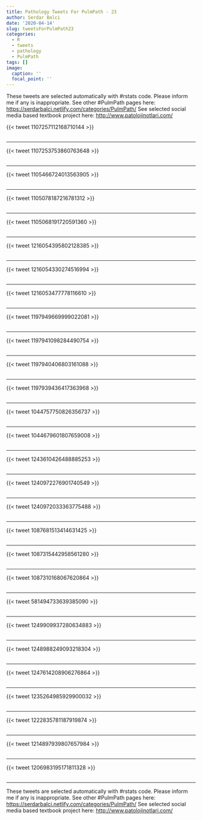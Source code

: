 ```yaml
---
title: Pathology Tweets For PulmPath - 23
author: Serdar Balci
date: '2020-04-14'
slug: tweetsForPulmPath23
categories:
  - R
  - tweets
  - pathology
  - PulmPath
tags: []
image:
  caption: ''
  focal_point: ''
---
```



These tweets are selected automatically with #rstats code. Please inform me if any is inappropriate.
See other #PulmPath pages here: https://serdarbalci.netlify.com/categories/PulmPath/ 
See selected social media based textbook project here: http://www.patolojinotlari.com/

{{< tweet 1107257112168710144 >}}
<br>
<br>
<hr>
{{< tweet 1107253753860763648 >}}
<br>
<br>
<hr>
{{< tweet 1105466724013563905 >}}
<br>
<br>
<hr>
{{< tweet 1105078187216781312 >}}
<br>
<br>
<hr>
{{< tweet 1105068191720591360 >}}
<br>
<br>
<hr>
{{< tweet 1216054395802128385 >}}
<br>
<br>
<hr>
{{< tweet 1216054330274516994 >}}
<br>
<br>
<hr>
{{< tweet 1216053477778116610 >}}
<br>
<br>
<hr>
{{< tweet 1197949669999022081 >}}
<br>
<br>
<hr>
{{< tweet 1197941098284490754 >}}
<br>
<br>
<hr>
{{< tweet 1197940406803161088 >}}
<br>
<br>
<hr>
{{< tweet 1197939436417363968 >}}
<br>
<br>
<hr>
{{< tweet 1044757750826356737 >}}
<br>
<br>
<hr>
{{< tweet 1044679601807659008 >}}
<br>
<br>
<hr>
{{< tweet 1243610426488885253 >}}
<br>
<br>
<hr>
{{< tweet 1240972276901740549 >}}
<br>
<br>
<hr>
{{< tweet 1240972033363775488 >}}
<br>
<br>
<hr>
{{< tweet 1087681513414631425 >}}
<br>
<br>
<hr>
{{< tweet 1087315442958561280 >}}
<br>
<br>
<hr>
{{< tweet 1087310168067620864 >}}
<br>
<br>
<hr>
{{< tweet 581494733639385090 >}}
<br>
<br>
<hr>
{{< tweet 1249909937280634883 >}}
<br>
<br>
<hr>
{{< tweet 1248988249093218304 >}}
<br>
<br>
<hr>
{{< tweet 1247614208906276864 >}}
<br>
<br>
<hr>
{{< tweet 1235264985929900032 >}}
<br>
<br>
<hr>
{{< tweet 1222835781187919874 >}}
<br>
<br>
<hr>
{{< tweet 1214897939807657984 >}}
<br>
<br>
<hr>
{{< tweet 1206983195171811328 >}}
<br>
<br>
<hr>


These tweets are selected automatically with #rstats code. Please inform me if any is inappropriate.
See other #PulmPath pages here: https://serdarbalci.netlify.com/categories/PulmPath/ 
See selected social media based textbook project here: http://www.patolojinotlari.com/
